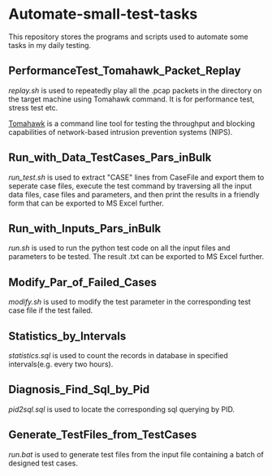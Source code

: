 # Automate-small-test-tasks
This repository stores the programs and scripts used to automate some tasks in my daily testing.

## PerformanceTest_Tomahawk_Packet_Replay
*replay.sh* is used to repeatedly play all the .pcap packets in the directory on the target machine using Tomahawk command. It is for performance test, stress test etc.

[Tomahawk](http://tomahawk.sourceforge.net/) is a command line tool for testing the throughput and blocking capabilities of network-based intrusion prevention systems (NIPS).

## Run_with_Data_TestCases_Pars_inBulk
*run_test.sh* is used to extract "CASE" lines from CaseFile and export them to seperate case files, execute the test command by traversing all the input data files, case files and parameters, and then print the results in a friendly form that can be exported to MS Excel further.

## Run_with_Inputs_Pars_inBulk
*run.sh* is used to run the python test code on all the input files and parameters to be tested. The result .txt can be exported to MS Excel further.

## Modify_Par_of_Failed_Cases
*modify.sh* is used to modify the test parameter in the corresponding test case file if the test failed.

## Statistics_by_Intervals
*statistics.sql* is used to count the records in database in specified intervals(e.g. every two hours).

## Diagnosis_Find_Sql_by_Pid
*pid2sql.sql* is used to locate the corresponding sql querying by PID. 

## Generate_TestFiles_from_TestCases
*run.bat* is used to generate test files from the input file containing a batch of designed test cases.
